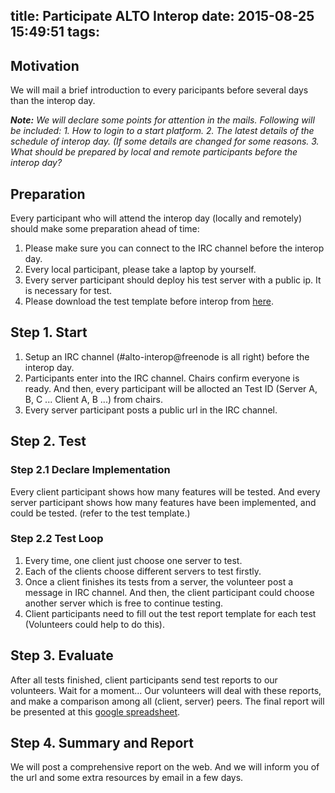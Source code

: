 title: Participate ALTO Interop
date: 2015-08-25 15:49:51
tags:
---

## Motivation

We will mail a brief introduction to every paricipants before several days than the interop day.

_**Note:** We will declare some points for attention in the mails. Following will be included:_
_1. How to login to a start platform._
_2. The latest details of the schedule of interop day. (If some details are changed for some reasons._
_3. What should be prepared by local and remote participants before the interop day?_

## Preparation

Every participant who will attend the interop day (locally and remotely) should make some preparation ahead of time:

1. Please make sure you can connect to the IRC channel before the interop day.
2. Every local participant, please take a laptop by yourself.
3. Every server participant should deploy his test server with a public ip. It is necessary for test.
4. Please download the test template before interop from [here](https://docs.google.com/document/d/1irUuS40aydX5hxQIexz1PTIcnYOJRBj_OYB2lXa3vd8/edit?usp=sharing).

## Step 1. Start

1. Setup an IRC channel (#alto-interop@freenode is all right) before the interop day.
2. Participants enter into the IRC channel. Chairs confirm everyone is ready. And then, every participant will be allocted an Test ID (Server A, B, C ... Client A, B ...) from chairs.
3. Every server participant posts a public url in the IRC channel.

## Step 2. Test

### Step 2.1 Declare Implementation

Every client participant shows how many features will be tested. And every server participant shows how many features have been implemented, and could be tested. (refer to the test template.)

### Step 2.2 Test Loop

1. Every time, one client just choose one server to test.
2. Each of the clients choose different servers to test firstly.
3. Once a client finishes its tests from a server, the volunteer post a message in IRC channel. And then, the client participant could choose another server which is free to continue testing.
4. Client participants need to fill out the test report template for each test (Volunteers could help to do this).

## Step 3. Evaluate

After all tests finished, client participants send test reports to our volunteers.
Wait for a moment...
Our volunteers will deal with these reports, and make a comparison among all (client, server) peers. The final report will be presented at this [google spreadsheet](https://docs.google.com/spreadsheets/d/1hoEpNaTFv0ldnXbcwmJd0aKuRWp8VghbRE5fRzIFZP0/edit#gid=881593343).

## Step 4. Summary and Report

We will post a comprehensive report on the web. And we will inform you of the url and some extra resources by email in a few days.


